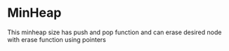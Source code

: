 # MinHeap
This minheap size has push and pop function and can erase desired node with erase function using pointers
